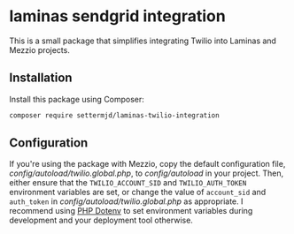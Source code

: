 # laminas sendgrid integration

This is a small package that simplifies integrating Twilio into Laminas and Mezzio projects.

## Installation

Install this package using Composer:

```bash
composer require settermjd/laminas-twilio-integration
```

## Configuration

If you're using the package with Mezzio, copy the default configuration file, _config/autoload/twilio.global.php_, to _config/autoload_ in your project.
Then, either ensure that the `TWILIO_ACCOUNT_SID` and `TWILIO_AUTH_TOKEN` environment variables are set, or change the value of `account_sid` and `auth_token` in _config/autoload/twilio.global.php_ as appropriate.
I recommend using [PHP Dotenv](https://github.com/vlucas/phpdotenv) to set environment variables during development and your deployment tool otherwise.